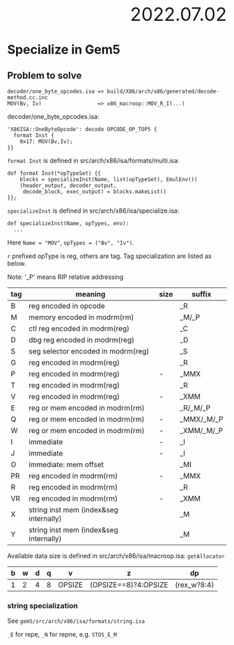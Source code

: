 <div style="text-align:right; font-size:3em;">2022.07.02</div>

# Specialize in Gem5

## Problem to solve

```
decoder/one_byte_opcodes.isa => build/X86/arch/x86/generated/decode-method.cc.inc
MOV(Bv, Iv)                  => x86_macroop::MOV_R_I(...)
```

decoder/one_byte_opcodes.isa:

```isa
'X86ISA::OneByteOpcode': decode OPCODE_OP_TOP5 {
  format Inst {
    0x17: MOV(Bv,Iv);
}}
```

`format Inst` is defined in src/arch/x86/isa/formats/multi.isa:

```isa
def format Inst(*opTypeSet) {{
    blocks = specializeInst(Name, list(opTypeSet), EmulEnv())
    (header_output, decoder_output,
     decode_block, exec_output) = blocks.makeList()
}};
```

`specializeInst` is defined in src/arch/x86/isa/specialize.isa:

```isa
def specializeInst(Name, opTypes, env):
  ...
```

Here `Name = "MOV"`, `opTypes = ("Bv", "Iv")`.

`r` prefixed opType is reg, others are tag.
Tag specialization are listed as below.

Note: '_P' means RIP relative addressing

| tag | meaning                                | size | suffix     |
|-----|----------------------------------------|------|------------|
| B   | reg encoded in opcode                  |      | _R         |
| M   | memory encoded in modrm(rm)            |      | _M/_P      |
| C   | ctl reg encoded in modrm(reg)          |      | _C         |
| D   | dbg reg encoded in modrm(reg)          |      | _D         |
| S   | seg selector encoded in modrm(reg)     |      | _S         |
| G   | reg encoded in modrm(reg)              |      | _R         |
| P   | reg encoded in modrm(reg)              | -    | _MMX       |
| T   | reg encoded in modrm(reg)              |      | _R         |
| V   | reg encoded in modrm(reg)              | -    | _XMM       |
| E   | reg or mem encoded in modrm(rm)        |      | _R/_M/_P   |
| Q   | reg or mem encoded in modrm(rm)        | -    | _MMX/_M/_P |
| W   | reg or mem encoded in modrm(rm)        | -    | _XMM/_M/_P |
| I   | immediate                              | -    | _I         |
| J   | immediate                              | -    | _I         |
| O   | immediate: mem offset                  |      | _MI        |
| PR  | reg encoded in modrm(rm)               | -    | _MMX       |
| R   | reg encoded in modrm(rm)               |      | _R         |
| VR  | reg encoded in modrm(rm)               | -    | _XMM       |
| X   | string inst mem (index&seg internally) |      | _M         |
| Y   | string inst mem (index&seg internally) |      | _M         |

Available data size is defined in src/arch/x86/isa/macroop.isa: `getAllocator`

| b | w | d | q | v      | z                    | dp          |
|---|---|---|---|--------|----------------------|-------------|
| 1 | 2 | 4 | 8 | OPSIZE | (OPSIZE==8)?4:OPSIZE | (rex_w?8:4) |

### string specialization

See `gem5/src/arch/x86/isa/formats/string.isa`

`_E` for repe, `_N` for repne, e.g. `STOS_E_M`
